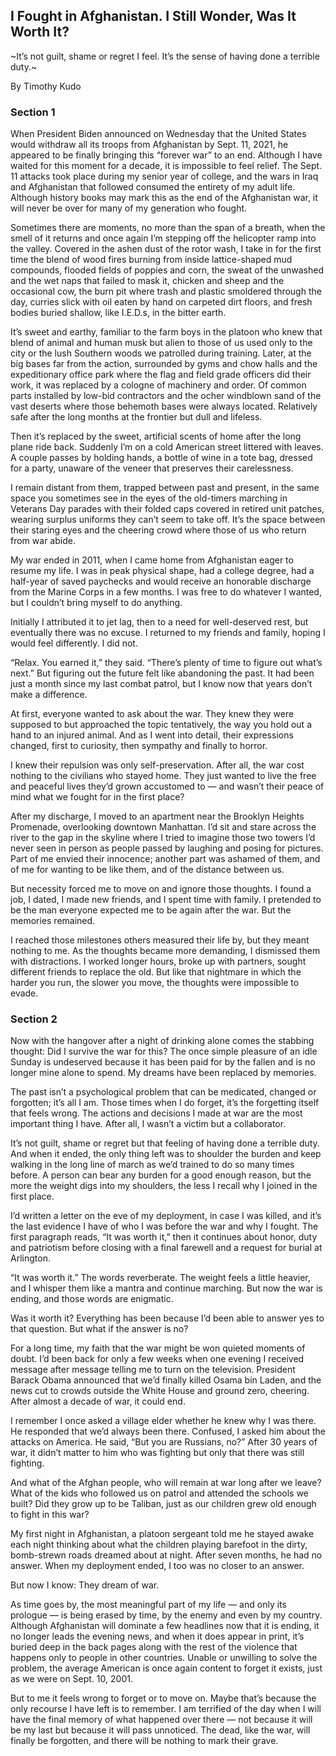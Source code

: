 ## I Fought in Afghanistan. I Still Wonder, Was It Worth It?

~It’s not guilt, shame or regret I feel. It’s the sense of having done a terrible duty.~

By Timothy Kudo

### Section 1

When President Biden announced on Wednesday that the United States would withdraw all its troops from Afghanistan by Sept. 11, 2021, he appeared to be finally bringing this “forever war” to an end. Although I have waited for this moment for a decade, it is impossible to feel relief. The Sept. 11 attacks took place during my senior year of college, and the wars in Iraq and Afghanistan that followed consumed the entirety of my adult life. Although history books may mark this as the end of the Afghanistan war, it will never be over for many of my generation who fought.

Sometimes there are moments, no more than the span of a breath, when the smell of it returns and once again I’m stepping off the helicopter ramp into the valley. Covered in the ashen dust of the rotor wash, I take in for the first time the blend of wood fires burning from inside lattice-shaped mud compounds, flooded fields of poppies and corn, the sweat of the unwashed and the wet naps that failed to mask it, chicken and sheep and the occasional cow, the burn pit where trash and plastic smoldered through the day, curries slick with oil eaten by hand on carpeted dirt floors, and fresh bodies buried shallow, like I.E.D.s, in the bitter earth.

It’s sweet and earthy, familiar to the farm boys in the platoon who knew that blend of animal and human musk but alien to those of us used only to the city or the lush Southern woods we patrolled during training. Later, at the big bases far from the action, surrounded by gyms and chow halls and the expeditionary office park where the flag and field grade officers did their work, it was replaced by a cologne of machinery and order. Of common parts installed by low-bid contractors and the ocher windblown sand of the vast deserts where those behemoth bases were always located. Relatively safe after the long months at the frontier but dull and lifeless.

Then it’s replaced by the sweet, artificial scents of home after the long plane ride back. Suddenly I’m on a cold American street littered with leaves. A couple passes by holding hands, a bottle of wine in a tote bag, dressed for a party, unaware of the veneer that preserves their carelessness.

I remain distant from them, trapped between past and present, in the same space you sometimes see in the eyes of the old-timers marching in Veterans Day parades with their folded caps covered in retired unit patches, wearing surplus uniforms they can’t seem to take off. It’s the space between their staring eyes and the cheering crowd where those of us who return from war abide.

My war ended in 2011, when I came home from Afghanistan eager to resume my life. I was in peak physical shape, had a college degree, had a half-year of saved paychecks and would receive an honorable discharge from the Marine Corps in a few months. I was free to do whatever I wanted, but I couldn’t bring myself to do anything.

Initially I attributed it to jet lag, then to a need for well-deserved rest, but eventually there was no excuse. I returned to my friends and family, hoping I would feel differently. I did not.

“Relax. You earned it,” they said. “There’s plenty of time to figure out what’s next.” But figuring out the future felt like abandoning the past. It had been just a month since my last combat patrol, but I know now that years don’t make a difference.

At first, everyone wanted to ask about the war. They knew they were supposed to but approached the topic tentatively, the way you hold out a hand to an injured animal. And as I went into detail, their expressions changed, first to curiosity, then sympathy and finally to horror.

I knew their repulsion was only self-preservation. After all, the war cost nothing to the civilians who stayed home. They just wanted to live the free and peaceful lives they’d grown accustomed to — and wasn’t their peace of mind what we fought for in the first place?

After my discharge, I moved to an apartment near the Brooklyn Heights Promenade, overlooking downtown Manhattan. I’d sit and stare across the river to the gap in the skyline where I tried to imagine those two towers I’d never seen in person as people passed by laughing and posing for pictures. Part of me envied their innocence; another part was ashamed of them, and of me for wanting to be like them, and of the distance between us.

But necessity forced me to move on and ignore those thoughts. I found a job, I dated, I made new friends, and I spent time with family. I pretended to be the man everyone expected me to be again after the war. But the memories remained.

I reached those milestones others measured their life by, but they meant nothing to me. As the thoughts became more demanding, I dismissed them with distractions. I worked longer hours, broke up with partners, sought different friends to replace the old. But like that nightmare in which the harder you run, the slower you move, the thoughts were impossible to evade.

### Section 2

Now with the hangover after a night of drinking alone comes the stabbing thought: Did I survive the war for this? The once simple pleasure of an idle Sunday is undeserved because it has been paid for by the fallen and is no longer mine alone to spend. My dreams have been replaced by memories.

The past isn’t a psychological problem that can be medicated, changed or forgotten; it’s all I am. Those times when I do forget, it’s the forgetting itself that feels wrong. The actions and decisions I made at war are the most important thing I have. After all, I wasn’t a victim but a collaborator.

It’s not guilt, shame or regret but that feeling of having done a terrible duty. And when it ended, the only thing left was to shoulder the burden and keep walking in the long line of march as we’d trained to do so many times before. A person can bear any burden for a good enough reason, but the more the weight digs into my shoulders, the less I recall why I joined in the first place.

I’d written a letter on the eve of my deployment, in case I was killed, and it’s the last evidence I have of who I was before the war and why I fought. The first paragraph reads, “It was worth it,” then it continues about honor, duty and patriotism before closing with a final farewell and a request for burial at Arlington.

“It was worth it.” The words reverberate. The weight feels a little heavier, and I whisper them like a mantra and continue marching. But now the war is ending, and those words are enigmatic.

Was it worth it? Everything has been because I’d been able to answer yes to that question. But what if the answer is no?

For a long time, my faith that the war might be won quieted moments of doubt. I’d been back for only a few weeks when one evening I received message after message telling me to turn on the television. President Barack Obama announced that we’d finally killed Osama bin Laden, and the news cut to crowds outside the White House and ground zero, cheering. After almost a decade of war, it could end.

I remember I once asked a village elder whether he knew why I was there. He responded that we’d always been there. Confused, I asked him about the attacks on America. He said, “But you are Russians, no?” After 30 years of war, it didn’t matter to him who was fighting but only that there was still fighting.

And what of the Afghan people, who will remain at war long after we leave? What of the kids who followed us on patrol and attended the schools we built? Did they grow up to be Taliban, just as our children grew old enough to fight in this war?

My first night in Afghanistan, a platoon sergeant told me he stayed awake each night thinking about what the children playing barefoot in the dirty, bomb-strewn roads dreamed about at night. After seven months, he had no answer. When my deployment ended, I too was no closer to an answer.

But now I know: They dream of war.

As time goes by, the most meaningful part of my life — and only its prologue — is being erased by time, by the enemy and even by my country. Although Afghanistan will dominate a few headlines now that it is ending, it no longer leads the evening news, and when it does appear in print, it’s buried deep in the back pages along with the rest of the violence that happens only to people in other countries. Unable or unwilling to solve the problem, the average American is once again content to forget it exists, just as we were on Sept. 10, 2001.

But to me it feels wrong to forget or to move on. Maybe that’s because the only recourse I have left is to remember. I am terrified of the day when I will have the final memory of what happened over there — not because it will be my last but because it will pass unnoticed. The dead, like the war, will finally be forgotten, and there will be nothing to mark their grave.

